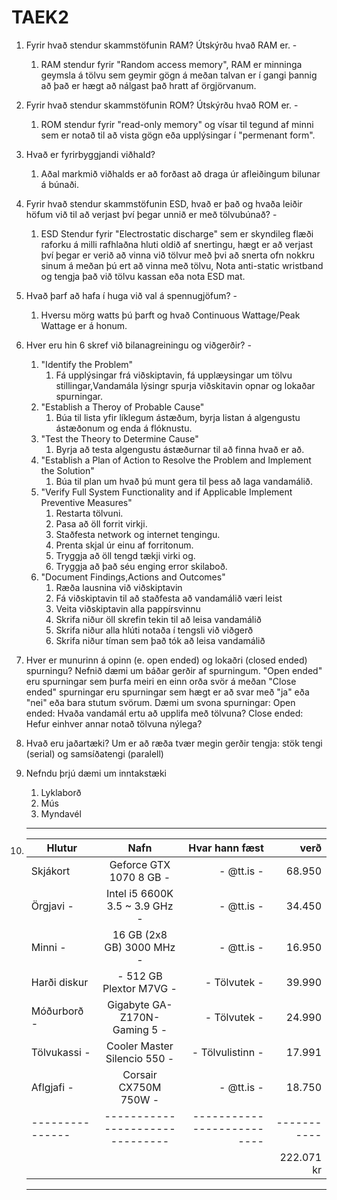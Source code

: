 # TAEK2

1. Fyrir hvað stendur skammstöfunin RAM? Útskýrðu hvað RAM er. -
	1. RAM stendur fyrir "Random access memory", RAM er minninga geymsla á tölvu sem geymir gögn á meðan talvan er í gangi þannig að það er hægt að nálgast það hratt af örgjörvanum.

2. Fyrir hvað stendur skammstöfunin ROM? Útskýrðu hvað ROM er. -
	1. ROM stendur fyrir "read-only memory" og vísar til tegund af minni sem er notað til að vista gögn eða upplýsingar í "permenant form".

3. Hvað er fyrirbyggjandi viðhald?
	1. Aðal markmið viðhalds er að forðast að draga úr afleiðingum bilunar á búnaði.

4. Fyrir hvað stendur skammstöfunin ESD, hvað er það og hvaða leiðir 	höfum við til að verjast því þegar unnið er með tölvubúnað? -
	1. ESD Stendur fyrir "Electrostatic discharge" sem er skyndileg flæði raforku á milli rafhlaðna hluti oldið af snertingu, hægt er að verjast því þegar er verið að vinna við tölvur með þvi að snerta ofn nokkru sinum á meðan þú ert að vinna með tölvu, Nota anti-static wristband og tengja það við tölvu kassan eða nota ESD mat.

5. Hvað þarf að hafa í huga við val á spennugjöfum? -
	1. Hversu mörg watts þú þarft og hvað Continuous Wattage/Peak Wattage er á honum.

6. Hver eru hin 6 skref við bilanagreiningu og viðgerðir? -
	1. "Identify the Problem"
		1. Fá upplýsingar frá viðskiptavin, fá upplæysingar um tölvu stillingar,Vandamála lýsingr spurja viðskitavin opnar og lokaðar spurningar.
	2. "Establish a Theroy of Probable Cause"
		1. Búa til lista yfir líklegum ástæðum, byrja listan á algengustu ástæðonum og enda á flóknustu.
	3. "Test the Theory to Determine Cause"
		1. Byrja að testa algengustu ástæðurnar til að finna hvað er að.
	4. "Establish a Plan of Action to Resolve the Problem and Implement the Solution"
		1. Búa til plan um hvað þú munt gera til þess að laga vandamálið.
	5. "Verify Full System Functionality and if Applicable Implement Preventive Measures"
		1. Restarta tölvuni.
		2. Pasa að öll forrit virkji.
		3. Staðfesta network og internet tengingu.
		4. Prenta skjal úr einu af forritonum.
		5. Tryggja að öll tengd tækji virki og.
		6. Tryggja að það séu enging error skilaboð.
	6. "Document Findings,Actions and Outcomes"
		1. Ræða lausnina við viðskiptavin
		2. Fá viðskiptavin til að staðfesta að vandamálið væri leist
		3. Veita viðskiptavin alla pappírsvinnu
		4. Skrifa niður öll skrefin tekin til að leisa vandamálið
		5. Skrifa niður alla hlúti notaða í tengsli við viðgerð
		6. Skrifa niður tíman sem það tók að leisa vandamálið

7. Hver er munurinn á opinn (e. open ended) og lokaðri (closed ended)
spurningu?
Nefnið dæmi um báðar gerðir af spurningum.
	"Open ended" eru spurningar sem þurfa meiri en einn orða svör á meðan "Close ended" spurningar eru spurningar sem hægt er að svar með "ja" eða "nei" eða bara stutum svörum. Dæmi um svona spurningar: 
	Open ended: Hvaða vandamál ertu að upplifa með tölvuna?
	Close ended: Hefur einhver annar notað tölvuna nýlega?

8. Hvað eru jaðartæki?
	 Um er að ræða tvær megin gerðir tengja:  stök tengi (serial) og samsíðatengi (paralell)

9. Nefndu þrjú dæmi um inntakstæki
	1. Lyklaborð
	2. Mús
	3. Myndavél

	----------------------------------------------------------------------------------------
10. | Hlutur       	| Nafn							| 	 Hvar hann fæst        |    verð   |
	| ------------- |:-----------------------------:|-------------------------:|----------:|
	|Skjákort       | Geforce GTX 1070 8 GB -		|		- @tt.is - 		   |	68.950 |
	|Örgjavi -      |Intel i5 6600K 3.5 ~ 3.9 GHz - |		- @tt.is - 		   |	34.450 |
	|Minni -        |16 GB (2x8 GB) 3000 MHz - 		|		- @tt.is - 		   |	16.950 |
	|Harði diskur   |- 512 GB Plextor M7VG - 		|		- Tölvutek - 	   |	39.990 |
	|Móðurborð -    |Gigabyte GA-Z170N-Gaming 5 -  	|		- Tölvutek - 	   |	24.990 |
	|Tölvukassi -   |Cooler Master Silencio 550 - 	|		- Tölvulistinn -   |	17.991 |
	|Aflgjafi -     |Corsair CX750M 750W - 			|		- @tt.is - 		   |	18.750 |
	|---------------|-------------------------------|--------------------------|-----------|
	|               |                               |                          | 222.071 kr|
	----------------------------------------------------------------------------------------